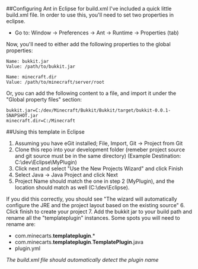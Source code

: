 ##Configuring Ant in Eclipse for build.xml
I've included a quick little build.xml file. In order to use this, you'll need to set two properties in eclipse.

-  Go to: Window -> Preferences -> Ant -> Runtime -> Properties (tab)

Now, you'll need to either add the following properties to the global properties:

    Name: bukkit.jar 
    Value: /path/to/bukkit.jar

    Name: minecraft.dir
    Value: /path/to/minecraft/server/root

Or, you can add the following content to a file, and import it under the "Global property files" section:

    bukkit.jar=C:/dev/Minecraft/Bukkit/Bukkit/target/bukkit-0.0.1-SNAPSHOT.jar
    minecraft.dir=C:/Minecraft
  
##Using this template in Eclipse

1.  Assuming you have eGit installed; File, Import, Git -> Project from Git
2.  Clone this repo into your development folder (remeber project source and git source must be in the same directory) (Example Destination: C:\dev\Eclipse\MyPlugin)
3.  Click next and select "Use the New Projects Wizard" and click Finish
4.  Select Java -> Java Project and click Next
5.  Project Name should match the one in step 2 (MyPlugin), and the location should match as well (C:\dev\Eclipse).

 If you did this correctly, you should see "The wizard will automatically configure the JRE and the project layout based on the existing source"
6.  Click finish to create your project
7.  Add the bukkit jar to your build path and rename all the "templateplugin" instances. Some spots you will need to rename are:
 -  com.minecarts.__templateplugin__.*
 -  com.minecarts.__templateplugin__.__TemplatePlugin__.java
 -  plugin.yml
 
*The build.xml file should automatically detect the plugin name*

